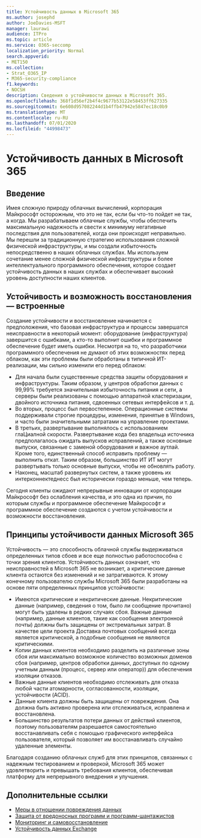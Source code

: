 ```yaml
---
title: Устойчивость данных в Microsoft 365
ms.author: josephd
author: JoeDavies-MSFT
manager: laurawi
audience: ITPro
ms.topic: article
ms.service: O365-seccomp
localization_priority: Normal
search.appverid:
- MET150
ms.collection:
- Strat_O365_IP
- M365-security-compliance
f1.keywords:
- NOCSH
description: Сведения о устойчивости данных в Microsoft 365.
ms.openlocfilehash: 368f1d56ef2b4f4c9677b53122e58453ff627335
ms.sourcegitcommit: 6e608d957082244d1b4ffb47942e5847ec18c0b9
ms.translationtype: MT
ms.contentlocale: ru-RU
ms.lasthandoff: 07/01/2020
ms.locfileid: "44998473"
---
```

# <a name="data-resiliency-in-microsoft-365"></a>Устойчивость данных в Microsoft 365

## <a name="introduction"></a>Введение

Имея сложную природу облачных вычислений, корпорация Майкрософт осторожным, что это не так, если бы что-то пойдет не так, а когда. Мы разрабатываем облачные службы, чтобы обеспечить максимальную надежность и свести к минимуму негативные последствия для пользователей, когда они происходят неправильно. Мы перешли за традиционную стратегию использования сложной физической инфраструктуры, и мы создали избыточность непосредственно в наших облачных службах. Мы используем сочетание менее сложной физической инфраструктуры и более интеллектуального программного обеспечения, которое создает устойчивость данных в наших службах и обеспечивает высокий уровень доступности наших клиентов. 

## <a name="resiliency-and-recoverability-are-built-in"></a>Устойчивость и возможность восстановления — встроенные 

Создание устойчивости и восстановление начинается с предположения, что базовая инфраструктура и процессы завершатся неисправности в некоторый момент: оборудование (инфраструктура) завершится с ошибками, а кто-то выполнит ошибки и программное обеспечение будет иметь ошибки. Несмотря на то, что разработчики программного обеспечения не думают об этих возможностях перед облаком, как эти проблемы были обработаны в типичной ИТ-реализации, мы сильно изменили его перед облаком:

- Для начала были существенные средства защиты оборудования и инфраструктуры. Таким образом, у центров обработки данных с 99,99% требуется значительная избыточность питания и сети, а серверы были реализованы с помощью аппаратной кластеризации, двойного источника питания, сдвоенных сетевых интерфейсов и т. д. 
- Во вторых, процесс был первостепенное. Операционные системы поддерживали строгие процедуры, изменения, принятые в Windows, и часто были значительными затратами на управление проектами. 
- В третьих, развертывание выполнялось с использованием глаЦиалной скорости. Развертывание кода без владельца источника предполагалось ожидать выпусков исправлений, а также основные выпуски, связанные с заменой оборудования и важное аутлай. Кроме того, единственный способ исправить проблему — выполнить откат. Таким образом, большинство ИТ ИТ могут развертывать только основные выпуски, чтобы не обновлять работу. 
- Наконец, масштаб развернутых систем, а также уровень их интерконнектеднесс был исторически гораздо меньше, чем теперь. 

Сегодня клиенты ожидают непрерывные инновации от корпорации Майкрософт без ослабления качества, и это одна из причин, по которым службы и программное обеспечение Майкрософт и программное обеспечение создаются с учетом устойчивости и возможности восстановления. 

## <a name="microsoft-365-data-resiliency-principles"></a>Принципы устойчивости данных Microsoft 365

Устойчивость — это способность облачной службы выдерживаться определенных типов сбоев и все еще полностью работоспособна с точки зрения клиентов. Устойчивость данных означает, что неисправностей в Microsoft 365 не возникает, а критические данные клиента остаются без изменений и не затрагиваются. К этому конечному пользователю службы Microsoft 365 были разработаны на основе пяти определенных принципов устойчивости:

- Имеются критические и некритические данные. Некритические данные (например, сведения о том, было ли сообщение прочитано) могут быть удалены в редких случаях сбоя. Важные данные (например, данные клиентов, такие как сообщения электронной почты) должны быть защищены от экстремальных затрат. В качестве цели проекта Доставка почтовых сообщений всегда является критической, а подобные сообщения не являются критическими. 
- Копии данных клиентов необходимо разделить на различные зоны сбоя или максимально возможное количество возможных доменов сбоя (например, центров обработки данных, доступных по одному учетным данным (процесс, сервер или оператор)) для обеспечения изоляции отказов. 
- Важные данные клиентов необходимо отслеживать для отказа любой части атомарности, согласованности, изоляции, устойчивости (ACID). 
- Данные клиента должны быть защищены от повреждения. Она должна быть активно проверена или отслеживаться, исправлена и восстановлена. 
- Большинство результатов потери данных от действий клиентов, поэтому пользователям разрешается самостоятельно восстанавливать себя с помощью графического интерфейса пользователя, который позволяет им восстанавливать случайно удаленные элементы. 
 
Благодаря созданию облачных служб для этих принципов, связанных с надежным тестированием и проверкой, Microsoft 365 может удовлетворить и превышать требования клиентов, обеспечивая платформу для непрерывного внедрения и улучшения. 

## <a name="related-links"></a>Дополнительные ссылки

- [Меры в отношении повреждения данных](office-365-dealing-with-data-corruption.md)
- [Защита от вредоносных программ и программ-шантажистов](office-365-malware-and-ransomware-protection.md)
- [Мониторинг и самовосстановление](office-365-monitoring-and-self-healing.md)
- [Устойчивость данных Exchange](office-365-exchange-data-resiliency.md)